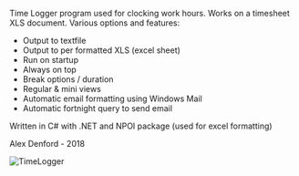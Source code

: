Time Logger program used for clocking work hours. Works on a timesheet XLS document. Various options and features:
- Output to textfile
- Output to per formatted XLS (excel sheet)
- Run on startup
- Always on top
- Break options / duration
- Regular & mini views
- Automatic email formatting using Windows Mail
- Automatic fortnight query to send email

Written in C# with .NET and NPOI package (used for excel formatting)

Alex Denford - 2018

![TimeLogger](https://static.wixstatic.com/media/188440_996109f690c946248faefa675d63ad94.png)  
